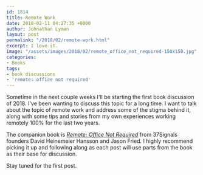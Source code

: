 ```yaml
---
id: 1814
title: Remote Work
date: 2018-02-11 04:27:35 +0000
author: Johnathan Lyman
layout: post
permalink: "/2018/02/remote-work.html"
excerpt: I love it.
image: "/assets/images/2018/02/remote_office_not_required-150x150.jpg"
categories:
- Books
tags:
- book discussions
- 'remote: office not required'
---
```

Sometime in the next couple weeks I'll be starting the first book discussion of 2018. I've been wanting to discuss this topic for a long time. I want to talk about the topic of remote work and address some of the stigma behind it, along with some tips and stories from my own experiences working remotely 100% for the last two years.

The companion book is _[Remote: Office Not Required](http://amzn.to/2smrQxV)_ from 37Signals founders David Heinemeier Hansson and Jason Fried. I highly recommend picking it up and following along as each post will use parts from the book as their base for discussion.

Stay tuned for the first post.